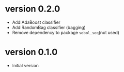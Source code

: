 # version 0.2.0

- Add AdaBoost classifier 
- Add RandomBag classifier (bagging)
- Remove dependency to package `sobol_seq`(not used)


# version 0.1.0

- Initial version